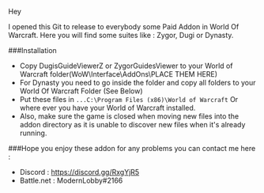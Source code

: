 Hey 

I opened this Git to release to everybody some Paid Addon in World Of Warcraft. Here you will find some suites like : Zygor, Dugi or Dynasty.

###Installation  
* Copy DugisGuideViewerZ or ZygorGuidesViewer to your World of Warcraft folder(WoW\Interface\AddOns\PLACE THEM HERE)
* For Dynasty you need to go inside the folder and copy all folders to your World Of Warcraft Folder (See Below)
* Put these files  in `...C:\Program Files (x86)\World of Warcraft` Or where ever you have your World of Warcraft installed.
* Also, make sure the game is closed when moving new files into the addon directory as it is unable to discover new files when it's already running.

###Hope you enjoy these addon for any problems you can contact me here :

* Discord : https://discord.gg/RxgYjR5
* Battle.net : ModernLobby#2166
